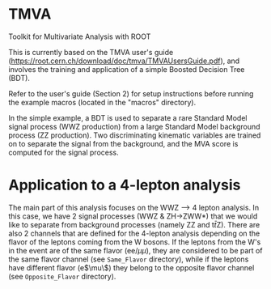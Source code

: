 # TMVA
Toolkit for Multivariate Analysis with ROOT

This is currently based on the TMVA user's guide (https://root.cern.ch/download/doc/tmva/TMVAUsersGuide.pdf), and involves the training and application of a simple Boosted Decision Tree (BDT).

Refer to the user's guide (Section 2) for setup instructions before running the example macros (located in the "macros" directory).

In the simple example, a BDT is used to separate a rare Standard Model signal process (WWZ production) from a large Standard Model background process (ZZ production).
Two discriminating kinematic variables are trained on to separate the signal from the background, and the MVA score is computed for the signal process.

# Application to a 4-lepton analysis

The main part of this analysis focuses on the WWZ --> 4 lepton analysis. In this case, we have 2 signal processes (WWZ & ZH->ZWW*) that we would like to separate from background processes (namely ZZ and t$\bar{t}$Z). 
There are also 2 channels that are defined for the 4-lepton analysis depending on the flavor of the leptons coming from the W bosons. If the leptons from the W's in the event are of the same flavor (ee/$\mu\mu$), they
are considered to be part of the same flavor channel (see `Same_Flavor` directory), while if the leptons have different flavor (e$`\mu\`$) they belong to the opposite flavor channel (see `Opposite_Flavor` directory).

